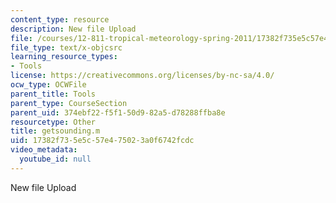 ```yaml
---
content_type: resource
description: New file Upload
file: /courses/12-811-tropical-meteorology-spring-2011/17382f735e5c57e475023a0f6742fcdc_getsounding.m
file_type: text/x-objcsrc
learning_resource_types:
- Tools
license: https://creativecommons.org/licenses/by-nc-sa/4.0/
ocw_type: OCWFile
parent_title: Tools
parent_type: CourseSection
parent_uid: 374ebf22-f5f1-50d9-82a5-d78288ffba8e
resourcetype: Other
title: getsounding.m
uid: 17382f73-5e5c-57e4-7502-3a0f6742fcdc
video_metadata:
  youtube_id: null
---
```

New file Upload